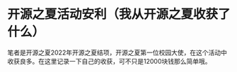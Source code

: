 # 开源之夏活动安利（我从开源之夏收获了什么）

笔者是开源之夏2022年开源之夏结项，开源之夏第一位校园大使，在这个活动中收获良多。在这里记录一下自己的收获，可不只是12000块钱那么简单哦。



